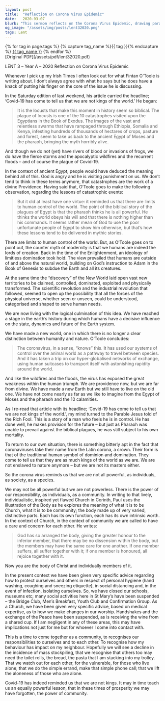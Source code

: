 ```yaml
---
layout: post
title:  "Reflection on Corona Virus Epidemic"
date:   2020-03-07
blurb: "This sermon reflects on the Corona Virus Epidemic, drawing parallels with biblical stories and the human tendency to believe in our own omnipotence. It emphasizes the importance of community and our responsibilities to each other during such times."
og_image: "/assets/img/posts/lent32020.png"
tags: Lent
---    
```

<div class="tag-pills">
  {% for tag in page.tags %}
    {% capture tag_name %}{{ tag }}{% endcapture %}
    <a href="{{ site.baseurl }}/tag/{{ tag_name }}" class="tag-pill">{{ tag_name }}</a>
  {% endfor %}
</div>
[Original PDF](/assets/pdf/lent32020.pdf)

LENT 3 – Year A – 2020
Reflection on Corona Virus Epidemic

Whenever I pick up my Irish Times I often look out for what Fintan O’Toole is writing about. I don’t always agree with what he says but he does have a knack of putting his finger on the core of the issue he is discussing.

In the Saturday edition of last weekend, his article carried the headline; ‘Covid-19 has come to tell us that we are not kings of the world.’ He began:

> It is the locusts that make this moment in history seem so biblical. The plague of locusts is one of the 10 catastrophes visited upon the Egyptians in the Book of Exodus. The images of the vast and relentless swarms that have rampaged through Ethiopia, Somalia and Kenya, infesting hundreds of thousands of hectares of crops, pasture and forest, seem to take us back to the ancient Egypt of Moses and the pharaoh, bringing the myth horribly alive.

And though we do not (yet) have rivers of blood or invasions of frogs, we do have the fierce storms and the apocalyptic wildfires and the recurrent floods – and of course the plague of Covid-19.

In the context of ancient Egypt, people would have deduced the meaning behind all of this. God is angry and he is visiting punishment on us. We don’t tend to think in these terms anymore, that catastrophes are the work of a divine Providence. Having said that, O’Toole goes to make the following observation, regarding the lessons of catastrophic events:

> But it did at least have one virtue: it reminded us that there are limits to human control of the world. The point of the biblical story of the plagues of Egypt is that the pharaoh thinks he is all powerful. He thinks the world obeys his will and that there is nothing higher than his commands. It seems rather mean of God to use the poor unfortunate people of Egypt to show him otherwise, but that’s how these lessons tend to be delivered in mythic stories.

There are limits to human control of the world. But, as O’Toole goes on to point out, the counter myth of modernity is that we humans are indeed the lords of creation. Back in the time of the Enlightenment, an ideology of limitless domination took hold. The view prevailed that humans are outside of and above the natural world, building on God’s instruction to Adam in the Book of Genesis to subdue the Earth and all its creatures.

At the same time the “discovery” of the New World laid open vast new territories to be claimed, controlled, dominated, exploited and physically transformed. The scientific revolution and the industrial revolution that followed, seemed to open up the possibility that all the forces of the physical universe, whether seen or unseen, could be understood, categorised and shaped to serve human needs.

We are now living with the logical culmination of this idea. We have reached a stage in the earth’s history during which humans have a decisive influence on the state, dynamics and future of the Earth system.

We have made a new world, one in which there is no longer a clear distinction between humanity and nature. O’Toole concludes:

> The coronavirus, in a sense, “knows” this. It has used our systems of control over the animal world as a pathway to travel between species. And it has taken a trip on our hyper-globalised networks of exchange, using human suitcases to transport itself with astonishing rapidity around the world.

And like the wildfires and the floods, the virus has exposed the great weakness within the human triumph. We are providence now, but we are far from divine. We have made a new Earth but we still have to live on the old one. We have not come nearly as far as we like to imagine from the Egypt of Moses and the pharaoh and the 10 calamities.

As I re-read that article with its headline; ‘Covid-19 has come to tell us that we are not kings of the world.’, my mind turned to the Parable Jesus told of the Rich Fool. This is a story of a man who feels he is in control. He has done well, he makes provision for the future – but just as Pharaoh was unable to prevail against the biblical plagues, he was still subject to his own mortality.

To return to our own situation, there is something bitterly apt in the fact that coronaviruses take their name from the Latin corona, a crown. Their form is that of the traditional human symbol of dominion and domination. They come to tell us that they are as much kings of the world as we are. We are not enslaved to nature anymore – but we are not its masters either.

So the corona virus reminds us that we are not all powerful, as individuals, as society, as a species.

We may not be all powerful but we are not powerless. There is the power of our responsibility, as individuals, as a community. In writing to that lively, individualistic, inspired yet flawed Church in Corinth, Paul uses the illustration of the Body as he explores the meaning of what it is to be Church, what it is to be community; the body made up of very varied, distinctive parts. Each has its own function, each has its own intrinsic worth. In the context of Church, in the context of community we are called to have a care and concern for each other. He writes:

> God has so arranged the body, giving the greater honour to the inferior member, that there may be no dissension within the body, but the members may have the same care for one another. If one member suffers, all suffer together with it; if one member is honoured, all rejoice together with it.

Now you are the body of Christ and individually members of it.

In the present context we have been given very specific advice regarding how to protect ourselves and others in respect of personal hygiene (hand washing, coughing and sneezing etiquette), in social distancing and, in the event of infection, isolating ourselves. So, we have closed our schools, museums etc; many social activities here in St Mary’s have been suspended – the Bridge Club, Men’s Breakfast, Youth Club and Confirmation Group. As a Church, we have been given very specific advice, based on medical expertise, as to how we make changes in our worship. Handshakes and the exchange of the Peace have been suspended, as is receiving the wine from a shared cup. If I am negligent in any of these areas, this may have implications not just for me but for whoever I come into contact with.

This is a time to come together as a community, to recognises our responsibilities to ourselves and to each other. To recognise how my behaviour has impact on my neighbour. Hopefully we will see a decline in the incidence of mass stockpiling, that we recognise that others too may need the toilet rolls, the bread, the pasta that I am stacking into my trolley. That we watch out for each other, for the vulnerable, for those who live alone; that we do the simple errand, make that simple phone call; that we lift the aloneness of those who are alone.

Covid-19 has indeed reminded us that we are not kings. It may in time teach us an equally powerful lesson, that in these times of prosperity we may have forgotten, the power of community.
